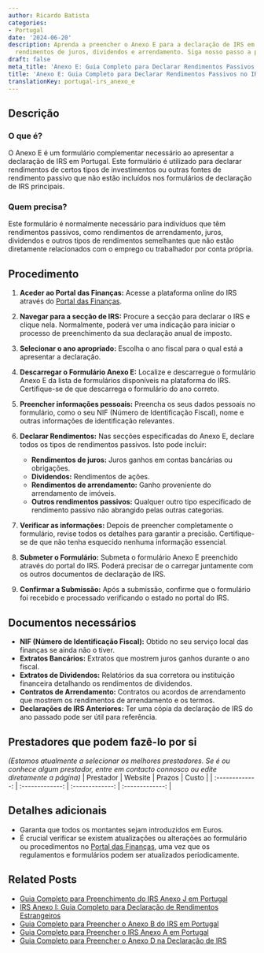 ```yaml
---
author: Ricardo Batista
categories:
- Portugal
date: '2024-06-20'
description: Aprenda a preencher o Anexo E para a declaração de IRS em Portugal. Inclui
  rendimentos de juros, dividendos e arrendamento. Siga nosso passo a passo detalhado.
draft: false
meta_title: 'Anexo E: Guia Completo para Declarar Rendimentos Passivos no IRS'
title: 'Anexo E: Guia Completo para Declarar Rendimentos Passivos no IRS'
translationKey: portugal-irs_anexo_e
---
```



## Descrição
### O que é?
O Anexo E é um formulário complementar necessário ao apresentar a declaração de IRS em Portugal. Este formulário é utilizado para declarar rendimentos de certos tipos de investimentos ou outras fontes de rendimento passivo que não estão incluídos nos formulários de declaração de IRS principais.

### Quem precisa?
Este formulário é normalmente necessário para indivíduos que têm rendimentos passivos, como rendimentos de arrendamento, juros, dividendos e outros tipos de rendimentos semelhantes que não estão diretamente relacionados com o emprego ou trabalhador por conta própria.

## Procedimento
1. **Aceder ao Portal das Finanças:**
   Acesse a plataforma online do IRS através do [Portal das Finanças](https://www.portaldasfinancas.gov.pt/).

2. **Navegar para a secção de IRS:**
   Procure a secção para declarar o IRS e clique nela. Normalmente, poderá ver uma indicação para iniciar o processo de preenchimento da sua declaração anual de imposto.

3. **Selecionar o ano apropriado:**
   Escolha o ano fiscal para o qual está a apresentar a declaração.

4. **Descarregar o Formulário Anexo E:**
   Localize e descarregue o formulário Anexo E da lista de formulários disponíveis na plataforma do IRS. Certifique-se de que descarrega o formulário do ano correto.

5. **Preencher informações pessoais:**
   Preencha os seus dados pessoais no formulário, como o seu NIF (Número de Identificação Fiscal), nome e outras informações de identificação relevantes.

6. **Declarar Rendimentos:**
   Nas secções especificadas do Anexo E, declare todos os tipos de rendimentos passivos. Isto pode incluir:
   - **Rendimentos de juros:** Juros ganhos em contas bancárias ou obrigações.
   - **Dividendos:** Rendimentos de ações.
   - **Rendimentos de arrendamento:** Ganho proveniente do arrendamento de imóveis.
   - **Outros rendimentos passivos:** Qualquer outro tipo especificado de rendimento passivo não abrangido pelas outras categorias.

7. **Verificar as informações:**
   Depois de preencher completamente o formulário, revise todos os detalhes para garantir a precisão. Certifique-se de que não tenha esquecido nenhuma informação essencial.

8. **Submeter o Formulário:**
   Submeta o formulário Anexo E preenchido através do portal do IRS. Poderá precisar de o carregar juntamente com os outros documentos de declaração de IRS.

9. **Confirmar a Submissão:**
   Após a submissão, confirme que o formulário foi recebido e processado verificando o estado no portal do IRS.

## Documentos necessários
- **NIF (Número de Identificação Fiscal):**
  Obtido no seu serviço local das finanças se ainda não o tiver.
- **Extratos Bancários:**
  Extratos que mostrem juros ganhos durante o ano fiscal.
- **Extratos de Dividendos:**
  Relatórios da sua corretora ou instituição financeira detalhando os rendimentos de dividendos.
- **Contratos de Arrendamento:**
  Contratos ou acordos de arrendamento que mostrem os rendimentos de arrendamento e os termos.
- **Declarações de IRS Anteriores:**
  Ter uma cópia da declaração de IRS do ano passado pode ser útil para referência.

## Prestadores que podem fazê-lo por si
_(Estamos atualmente a selecionar os melhores prestadores. Se é ou conhece algum prestador, entre em contacto connosco ou edite diretamente a página)_
| Prestador        |     Website     |     Prazos    |       Custo      |
| :-------------: | :-------------: |  :-------------: | :-------------: |

## Detalhes adicionais
- Garanta que todos os montantes sejam introduzidos em Euros.
- É crucial verificar se existem atualizações ou alterações ao formulário ou procedimentos no [Portal das Finanças](https://www.portaldasfinancas.gov.pt/), uma vez que os regulamentos e formulários podem ser atualizados periodicamente.


## Related Posts

- [Guia Completo para Preenchimento do IRS Anexo J em Portugal](https://tramitit.com/pt/guides/portugal/irs_anexo_j/)
- [IRS Anexo I: Guia Completo para Declaração de Rendimentos Estrangeiros](https://tramitit.com/pt/guides/portugal/irs_anexo_i/)
- [Guia Completo para Preencher o Anexo B do IRS em Portugal](https://tramitit.com/pt/guides/portugal/irs_anexo_b/)
- [Guia Completo para Preencher o IRS Anexo A em Portugal](https://tramitit.com/pt/guides/portugal/irs_anexo_a/)
- [Guia Completo para Preencher o Anexo D na Declaração de IRS](https://tramitit.com/pt/guides/portugal/irs_anexo_d/)
